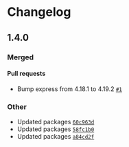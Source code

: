 # Changelog

## 1.4.0

### Merged

#### Pull requests
- Bump express from 4.18.1 to 4.19.2 [`#1`](https://github.com/rick-arts/now-playing/pull/1)

### Other

- Updated packages [`60c963d`](https://github.com/rick-arts/now-playing/commit/60c963db541d9d2eecd7f060e2eb0416dbc7dce2)
- Updated packages [`58fc1b0`](https://github.com/rick-arts/now-playing/commit/58fc1b06262e8dc58cb9c1cdf201863496d3efa4)
- Updated packages [`a84cd2f`](https://github.com/rick-arts/now-playing/commit/a84cd2f32cf09531ac56f3ed773b14ebe0466ef3)
